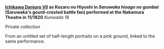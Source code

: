 **[Ichikawa Danjuro VII](/theme/textE) as Kozaru no Hiyoshi in _Saruwaka hisago no gumbai_ (Saruwaka's gourd-crested battle fan) performed at the Nakamura Theatre in 11/1820**
_Kunisada 18_

Private collection

From an untitled set of half-length portraits on a pink ground, linked to the same performance.
